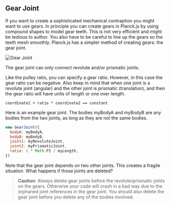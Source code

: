
## Gear Joint
If you want to create a sophisticated mechanical contraption you might
want to use gears. In principle you can create gears in Planck.js by using
compound shapes to model gear teeth. This is not very efficient and
might be tedious to author. You also have to be careful to line up the
gears so the teeth mesh smoothly. Planck.js has a simpler method of creating
gears: the gear joint.

![Gear Joint](/planck.js/docs/images/gear_joint.gif)

The gear joint can only connect revolute and/or prismatic joints.

Like the pulley ratio, you can specify a gear ratio. However, in this
case the gear ratio can be negative. Also keep in mind that when one
joint is a revolute joint (angular) and the other joint is prismatic
(translation), and then the gear ratio will have units of length or one
over length.

```
coordinate1 + ratio * coordinate2 == constant
```

Here is an example gear joint. The bodies myBodyA and myBodyB are any
bodies from the two joints, as long as they are not the same bodies.

```js
new GearJoint({
  bodyA: myBodyA,
  bodyB: myBodyB,
  joint1: myRevoluteJoint,
  joint2: myPrismaticJoint,
  ratio: 2 * Math.PI / myLength,
})
```

Note that the gear joint depends on two other joints. This creates a
fragile situation. What happens if those joints are deleted?

> **Caution**:
> Always delete gear joints before the revolute/prismatic joints on the
> gears. Otherwise your code will crash in a bad way due to the orphaned
> joint references in the gear joint. You should also delete the gear joint
> before you delete any of the bodies involved.
